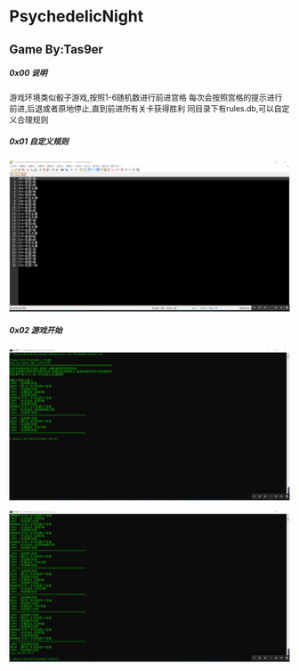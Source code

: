 # PsychedelicNight

## Game By:Tas9er

##### 0x00 说明

游戏环境类似骰子游戏,按照1-6随机数进行前进宫格
每次会按照宫格的提示进行前进,后退或者原地停止,直到前进所有关卡获得胜利
同目录下有rules.db,可以自定义合理规则

##### 0x01 自定义规则

![01](/image/01.png)

##### 0x02 游戏开始

![02](/image/02.png)

![03](/image/03.png)

